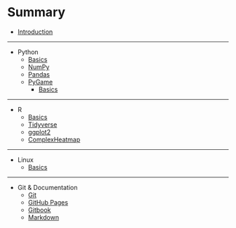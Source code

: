 # Summary

* [Introduction](README.md)

-----
* Python
    * [Basics](python/basics/cheatsheet.md)
    * [NumPy](python/numpy/cheatsheet.md)
    * [Pandas](python/pandas/cheatsheet.md)
    * [PyGame](python/pygame/cheatsheet.md)
        * [Basics](python/pygame/cheatsheet.md)

-----
* R
    * [Basics](r/basics/cheatsheet.md)
    * [Tidyverse](r/tidyverse/cheatsheet.md)
    * [ggplot2](r/ggplot2/cheatsheet.md)
    * [ComplexHeatmap](r/complexheatmap/cheatsheet.md)

-----
* Linux
    * [Basics](other/linux/cheatsheet.md)

-----
* Git & Documentation
    * [Git](other/git/cheatsheet.md)
    * [GitHub Pages](other/git/github_pages.md)
    * [Gitbook](other/git/gitbook.md)
    * [Markdown](other/markdown/cheatsheet.md)

